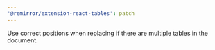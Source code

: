 ```yaml
---
'@remirror/extension-react-tables': patch
---
```


Use correct positions when replacing if there are multiple tables in the document.
